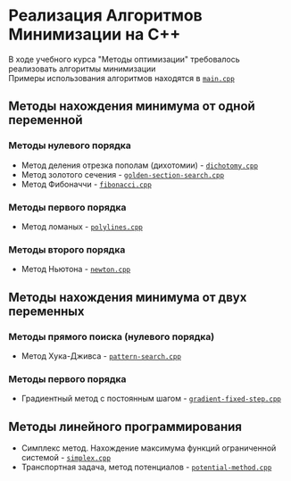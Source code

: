 # Реализация Алгоритмов Минимизации на С++
В ходе учебного курса "Методы оптимизации" требовалось реализовать алгоритмы минимизации  
Примеры использования алгоритмов находятся в [`main.cpp`](./algo/main.cpp)

## Методы нахождения минимума от одной переменной
### Методы нулевого порядка
* Метод деления отрезка пополам (дихотомии) - [`dichotomy.cpp`](./algo/dichotomy.cpp)
* Метод золотого сечения - [`golden-section-search.cpp`](./algo/golden-section-search.cpp)
* Метод Фибоначчи - [`fibonacci.cpp`](./algo/fibonacci.cpp)

### Методы первого порядка
* Метод ломаных - [`polylines.cpp`](./algo/polylines.cpp)

### Методы второго порядка
* Метод Ньютона - [`newton.cpp`](./algo/newton.cpp)

## Методы нахождения минимума от двух переменных
### Методы прямого поиска (нулевого порядка)
* Метод Хука-Дживса - [`pattern-search.cpp`](./algo/pattern-search.cpp)

### Методы первого порядка
* Градиентный метод с постоянным шагом - [`gradient-fixed-step.cpp`](./algo/gradient-fixed-step.cpp)

## Методы линейного программирования
* Симплекс метод. Нахождение максимума функций ограниченной системой - [`simplex.cpp`](./algo/simplex.cpp)
* Транспортная задача, метод потенциалов - [`potential-method.cpp`](./algo/potential-method.cpp)
